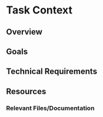 # Task Context

## Overview

[//]: # (Brief description of what you want to accomplish in this project.)

## Goals

[//]: # (What you want to achieve.)

## Technical Requirements  

[//]: # (Technical constraints, performance needs, and implementation requirements.)

## Resources

[//]: # (This is where you can mention online resources like Jira tickets, Confluence pages, or other URLs.)

### Relevant Files/Documentation

[//]: # (- Existing code files to reference)
[//]: # (- Configuration files)
[//]: # (- Internal documentation)
